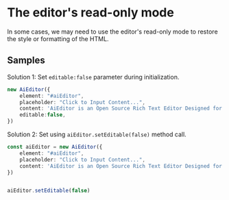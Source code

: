 # The editor's read-only mode

In some cases, we may need to use the editor's read-only mode to restore the style or formatting of the HTML.

## Samples

Solution 1: Set `editable:false` parameter during initialization.


```typescript 5
new AiEditor({
    element: "#aiEditor",
    placeholder: "Click to Input Content...",
    content: 'AiEditor is an Open Source Rich Text Editor Designed for AI. ',
    editable:false,
})
```

Solution 2: Set using `aiEditor.setEditable(false)` method call.

```typescript 8
const aiEditor = new AiEditor({
    element: "#aiEditor",
    placeholder: "Click to Input Content...",
    content: 'AiEditor is an Open Source Rich Text Editor Designed for AI. ',
})


aiEditor.setEditable(false)
```